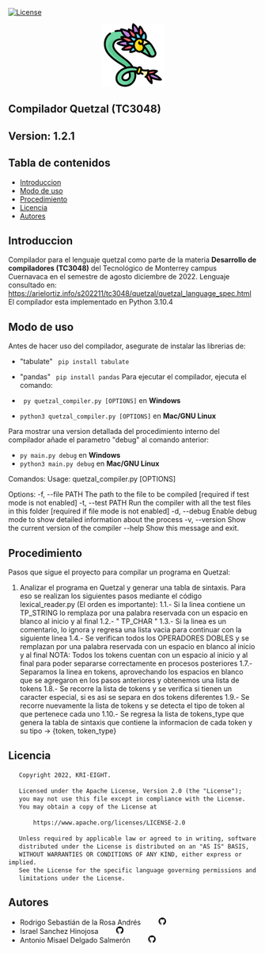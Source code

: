 [![License](https://img.shields.io/badge/License-Apache_2.0-blue.svg)](https://opensource.org/licenses/Apache-2.0)
<p align="center">
    <img src="img/quetzal_logo.png" alt="logo_quetzal">
</p>

## Compilador Quetzal (TC3048) <!-- omit in toc --> 
## Version: 1.2.1 <!-- omit in toc --> 
## Tabla de contenidos <!-- omit in toc --> 
- [Introduccion](#introduccion)
- [Modo de uso](#modo-de-uso)
- [Procedimiento](#procedimiento)
- [Licencia](#licencia)
- [Autores](#autores)


## Introduccion
Compilador para el lenguaje quetzal como parte de la materia **Desarrollo de compiladores (TC3048)** del Tecnol&oacute;gico de Monterrey campus Cuernavaca en el semestre de agosto diciembre de 2022. 
Lenguaje consultado en: https://arielortiz.info/s202211/tc3048/quetzal/quetzal_language_spec.html 
El compilador esta implementado en Python 3.10.4

## Modo de uso
Antes de hacer uso del compilador, asegurate de instalar las librerias de:
- "tabulate" ``` pip install tabulate```
- "pandas" ``` pip install pandas```
Para ejecutar el compilador, ejecuta el comando: 

- ``` py quetzal_compiler.py [OPTIONS]``` en **Windows**
- ``` python3 quetzal_compiler.py [OPTIONS] ``` en **Mac/GNU Linux**

Para mostrar una version detallada del procedimiento interno del compilador añade el parametro "debug" al comando anterior:

- ``` py main.py debug ``` en **Windows**
- ``` python3 main.py debug ``` en **Mac/GNU Linux**

Comandos:
Usage: quetzal_compiler.py [OPTIONS]

Options:
  -f, --file PATH  The path to the file to be compiled [required if test mode is not enabled]
  -t, --test PATH  Run the compiler with all the test files in this folder [required if file mode is not enabled]
  -d, --debug      Enable debug mode to show detailed information about the process
  -v, --version    Show the current version of the compiler
  --help           Show this message and exit.

## Procedimiento

Pasos que sigue el proyecto para compilar un programa en Quetzal:
1. Analizar el programa en Quetzal y generar una tabla de sintaxis.
    Para eso se realizan los siguientes pasos mediante el código lexical_reader.py (El orden es importante):
    1.1.- Si la linea contiene un TP_STRING         lo remplaza por una palabra reservada con un espacio en blanco al inicio y al final 
    1.2.-            "            TP_CHAR                                                          "
    1.3.- Si la linea es un comentario, lo ignora y regresa una lista vacia para continuar con la siguiente linea
    1.4.- Se verifican todos los OPERADORES DOBLES y se remplazan por una palabra reservada con un espacio en blanco al inicio y al final
        NOTA: Todos los tokens cuentan con un espacio al inicio y al final para poder separarse correctamente en procesos posteriores
    1.7.- Separamos la linea en tokens, aprovechando los espacios en blanco que se agregaron en los pasos anteriores y obtenemos una lista de tokens
    1.8.- Se recorre la lista de tokens y se verifica si tienen un caracter especial, si es asi se separa en dos tokens diferentes
    1.9.- Se recorre nuevamente la lista de tokens y se detecta el tipo de token al que pertenece cada uno
    1.10.- Se regresa la lista de tokens_type que genera la tabla de sintaxis que contiene la informacion de cada token y su tipo -> {token, token_type}

## Licencia
``` 
   Copyright 2022, KRI-EIGHT. 

   Licensed under the Apache License, Version 2.0 (the "License");
   you may not use this file except in compliance with the License.
   You may obtain a copy of the License at

       https://www.apache.org/licenses/LICENSE-2.0

   Unless required by applicable law or agreed to in writing, software
   distributed under the License is distributed on an "AS IS" BASIS,
   WITHOUT WARRANTIES OR CONDITIONS OF ANY KIND, either express or implied.
   See the License for the specific language governing permissions and
   limitations under the License.
```
## Autores
- Rodrigo Sebasti&aacute;n de la Rosa Andr&eacute;s <a href="https://github.com/RodrigoSebastian"><img src="img/git.png" height="15rem" style="margin-left: 2rem;"></a>
- Israel Sanchez Hinojosa <a href="https://github.com/Isra-14"><img src="img/git.png" height="15rem" style="margin-left: 2rem;"></a>
- Antonio Misael Delgado Salmer&oacute;n <a href="https://github.com/MisaDelgado10"><img src="img/git.png" height="15rem" style="margin-left:2rem;"></a>